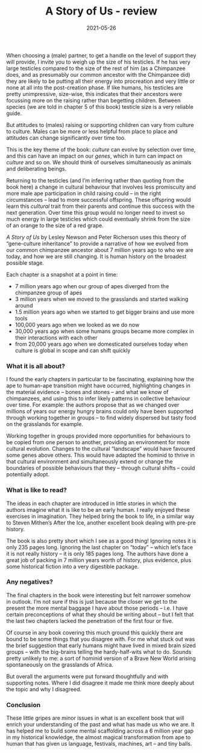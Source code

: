 ﻿---
layout: layouts/bookreview.njk

tags:
  - post
  - review

title: A Story of Us - review
review_book_main_title: A Story of Us
review_book_sub_title: A New Look at Human Evolution
review_book_author: Lesley Newson, Peter Richerson
review_book_author_surname: Newson, Peter Richerson
review_book_image_url: https://res.cloudinary.com/ds2o5ecdw/image/upload/acovers/0190883200.02._SCL_.jpg
review_book_image_small_url: https://res.cloudinary.com/ds2o5ecdw/image/upload/acovers/0190883200.02._SCM_.jpg
review_publication_date: 2021-03-01
review_publisher: Oxford University Press
review_pages: 336
review_ISBN13: 978-0190883201
review_book_tags:
  - [Global]
  - [Pre-Human, Pre-Historic]
  - [Social, Evolutionary]
  - [Human Evolution]
review_podcasts:
  - [https://www.listennotes.com/e/0ea22da4f74746b296f3189ed5b04d86, That Anthro Podcast, A Story of Us Lesley Newson and Peter Richerson]
shopping_links:
  - [https://www.amazon.co.uk/Story-Us-Look-Human-Evolution/dp/0190883200/, Amazon UK, Amazon UK book link]
  - [https://www.amazon.com/Story-Us-Look-Human-Evolution/dp/0190883200/, Amazon US, Amazon US book link]
review_author: Anthony Webb
date: 2021-05-26
review_rating: ★★★★☆
permalink: '/2021/05/26/a-story-of-us/'
review_summary: '<p>An excellent book that will enrich your understanding of the past and what has made us who we are.</p><p>It has helped me to build some mental scaffolding across a 6 million year gap in my historical knowledge, the almost magical transformation from ape to human that has given us language, festivals, machines, art – and tiny balls.</p>'
---
When choosing a (male) partner, to get a handle on the level of support they will provide, I invite you to weigh up the size of his testicles. If he has very large testicles compared to the size of the rest of him (as a Chimpanzee does, and as presumably our common ancestor with the Chimpanzee did) they are likely to be putting all their energy into procreation and very little or none at all into the post-creation phase. If like humans, his testicles are pretty unimpressive, size-wise, this indicates that their ancestors were focussing more on the raising rather than begetting children. Between species (we are told in chapter 5 of this book) testicle size is a very reliable guide.

But attitudes to (males) raising or supporting children can vary from culture to culture. Males can be more or less helpful from place to place and attitudes can change significantly over time too.

This is the key theme of the book: *culture* can evolve by selection over time, and this can have an impact on our *genes*, which in turn can impact on *culture* and so on. We should think of ourselves simultaneously as animals and deliberating beings.

Returning to the testicles (and I’m inferring rather than quoting from the book here) a change in cultural behaviour that involves less promiscuity and more male ape participation in child raising could – in the right circumstances – lead to more successful offspring. These offspring would learn this *cultural* trait from their parents and continue this success with the next generation. Over time this group would no longer need to invest so much energy in large testicles which could eventually shrink from the size of an orange to the size of a red grape.

*A Story of Us* by Lesley Newson and Peter Richerson uses this theory of “gene-culture inheritance” to provide a narrative of how we evolved from our common chimpanzee ancestor about 7 million years ago to who we are today, and how we are still changing. It is human history on the broadest possible stage.

Each chapter is a snapshot at a point in time:

- 7 million years ago when our group of apes diverged from the chimpanzee group of apes
- 3 million years when we moved to the grasslands and started walking around
- 1.5 million years ago when we started to get bigger brains and use more tools
- 100,000 years ago when we looked as we do now
- 30,000 years ago when some humans groups became more complex in their interactions with each other
- from 20,000 years ago when we domesticated ourselves
today when culture is global in scope and can shift quickly

### What it is all about?
I found the early chapters in particular to be fascinating, explaining how the ape to human-ape transition might have occurred, highlighting changes in the material evidence – bones and stones – and what we know of chimpanzees, and using this to infer likely patterns in collective behaviour over time. For example: the authors propose that as we changed over millions of years our energy hungry brains could only have been supported through working together in groups – to find widely dispersed but tasty food on the grasslands for example.

Working together in groups provided more opportunities for behaviours to be copied from one person to another, providing an environment for more cultural evolution. Changes to the cultural “landscape” would have favoured some genes above others. This would have adapted the hominid to thrive in that cultural environment and simultaneously extend or change the boundaries of possible behaviours that they – through cultural shifts – could potentially adopt.

### What is like to read?
The ideas in each chapter are introduced in little stories in which the authors imagine what it is like to be an early human. I really enjoyed these exercises in imagination. They helped bring the book to life, in a similar way to Steven Mithen’s After the Ice, another excellent book dealing with pre-pre history.

The book is also pretty short which I see as a good thing! Ignoring notes it is only 235 pages long. Ignoring the last chapter on “today” – which let’s face it is not really history – it is only 185 pages long. The authors have done a great job of packing in 7 million years worth of history, plus evidence, plus some historical fiction into a very digestible package.

### Any negatives?
The final chapters in the book were interesting but felt narrower somehow in outlook. I’m not sure if this is just because the closer we get to the present the more mental baggage I have about those periods – i.e. I have certain preconceptions of what they should be writing about – but I felt that the last two chapters lacked the penetration of the first four or five.

Of course in any book covering this much ground this quickly there are bound to be some things that you disagree with. For me what stuck out was the brief suggestion that early humans might have lived in mixed brain sized groups – with the big-brains telling the hardy-half-wits what to do. Sounds pretty unlikely to me: a sort of hominid version of a Brave New World arising spontaneously on the grasslands of Africa.

But overall the arguments were put forward thoughtfully and with supporting notes. Where I did disagree it made me think more deeply about the topic and why I disagreed.

### Conclusion
These little gripes are minor issues in what is an excellent book that will enrich your understanding of the past and what has made us who we are. It has helped me to build some mental scaffolding across a 6 million year gap in my historical knowledge, the almost magical transformation from ape to human that has given us language, festivals, machines, art – and tiny balls.